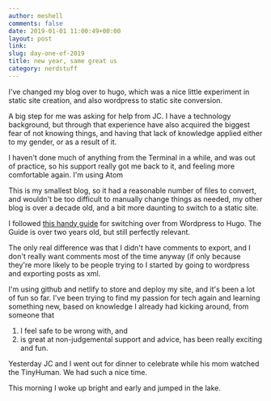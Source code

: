 ```yaml
---
author: meshell
comments: false
date: 2019-01-01 11:00:49+00:00
layout: post
link:
slug: day-one-of-2019
title: new year, same great us
category: nerdstuff
---
```


I've changed my blog over to hugo, which was a nice little experiment in static site creation, and also wordpress to static site conversion.

A big step for me was asking for help from JC. I have a technology background, but through that experience have also acquired the biggest fear of not knowing things, and having that lack of knowledge applied either to my gender, or as a result of it.

I haven't done much of anything from the Terminal in a while, and was out of practice, so his support really got me back to it, and feeling more comfortable again. I'm using Atom

This is my smallest blog, so it had a reasonable number of files to convert, and wouldn't be too difficult to manually change things as needed, my other blog is over a decade old, and a bit more daunting to switch to a static site.

I followed [this handy guide](https://samaxes.com/2016/02/static-site-from-wordpress-to-hugo/ "samaxes blog") for switching over from Wordpress to Hugo. The Guide is over two years old, but still perfectly relevant.

The only real difference was that I didn't have comments to export, and I don't really want comments most of the time anyway (if only because they're more likely to be people trying to I started by going to wordpress and exporting posts as xml.

I'm using github and netlify to store and deploy my site, and it's been a lot of fun so far. I've been trying to find my passion for tech again and learning something new, based on knowledge I already had kicking around, from someone that
1. I feel safe to be wrong with, and
2. is great at non-judgemental support and advice, has been really exciting and fun.

Yesterday JC and I went out for dinner to celebrate while his mom watched the TinyHuman. We had such a nice time.

This morning I woke up bright and early and jumped in the lake.
